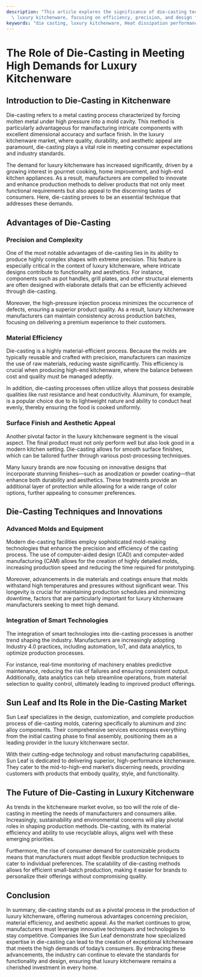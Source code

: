 ```yaml
---
description: "This article explores the significance of die-casting techniques in producing high-quality\
  \ luxury kitchenware, focusing on efficiency, precision, and design flexibility."
keywords: "die casting, luxury kitchenware, Heat dissipation performance, Die-cast aluminum"
---
```

# The Role of Die-Casting in Meeting High Demands for Luxury Kitchenware

## Introduction to Die-Casting in Kitchenware

Die-casting refers to a metal casting process characterized by forcing molten metal under high pressure into a mold cavity. This method is particularly advantageous for manufacturing intricate components with excellent dimensional accuracy and surface finish. In the luxury kitchenware market, where quality, durability, and aesthetic appeal are paramount, die-casting plays a vital role in meeting consumer expectations and industry standards.

The demand for luxury kitchenware has increased significantly, driven by a growing interest in gourmet cooking, home improvement, and high-end kitchen appliances. As a result, manufacturers are compelled to innovate and enhance production methods to deliver products that not only meet functional requirements but also appeal to the discerning tastes of consumers. Here, die-casting proves to be an essential technique that addresses these demands.

## Advantages of Die-Casting

### Precision and Complexity

One of the most notable advantages of die-casting lies in its ability to produce highly complex shapes with extreme precision. This feature is especially critical in the context of luxury kitchenware, where intricate designs contribute to functionality and aesthetics. For instance, components such as pot handles, grill plates, and other structural elements are often designed with elaborate details that can be efficiently achieved through die-casting.

Moreover, the high-pressure injection process minimizes the occurrence of defects, ensuring a superior product quality. As a result, luxury kitchenware manufacturers can maintain consistency across production batches, focusing on delivering a premium experience to their customers.

### Material Efficiency

Die-casting is a highly material-efficient process. Because the molds are typically reusable and crafted with precision, manufacturers can maximize the use of raw materials, reducing waste significantly. This efficiency is crucial when producing high-end kitchenware, where the balance between cost and quality must be managed adeptly.

In addition, die-casting processes often utilize alloys that possess desirable qualities like rust resistance and heat conductivity. Aluminum, for example, is a popular choice due to its lightweight nature and ability to conduct heat evenly, thereby ensuring the food is cooked uniformly.

### Surface Finish and Aesthetic Appeal

Another pivotal factor in the luxury kitchenware segment is the visual aspect. The final product must not only perform well but also look good in a modern kitchen setting. Die-casting allows for smooth surface finishes, which can be tailored further through various post-processing techniques.

Many luxury brands are now focusing on innovative designs that incorporate stunning finishes—such as anodization or powder coating—that enhance both durability and aesthetics. These treatments provide an additional layer of protection while allowing for a wide range of color options, further appealing to consumer preferences.

## Die-Casting Techniques and Innovations

### Advanced Molds and Equipment

Modern die-casting facilities employ sophisticated mold-making technologies that enhance the precision and efficiency of the casting process. The use of computer-aided design (CAD) and computer-aided manufacturing (CAM) allows for the creation of highly detailed molds, increasing production speed and reducing the time required for prototyping.

Moreover, advancements in die materials and coatings ensure that molds withstand high temperatures and pressures without significant wear. This longevity is crucial for maintaining production schedules and minimizing downtime, factors that are particularly important for luxury kitchenware manufacturers seeking to meet high demand.

### Integration of Smart Technologies

The integration of smart technologies into die-casting processes is another trend shaping the industry. Manufacturers are increasingly adopting Industry 4.0 practices, including automation, IoT, and data analytics, to optimize production processes. 

For instance, real-time monitoring of machinery enables predictive maintenance, reducing the risk of failures and ensuring consistent output. Additionally, data analytics can help streamline operations, from material selection to quality control, ultimately leading to improved product offerings.

## Sun Leaf and Its Role in the Die-Casting Market

Sun Leaf specializes in the design, customization, and complete production process of die-casting molds, catering specifically to aluminum and zinc alloy components. Their comprehensive services encompass everything from the initial casting phase to final assembly, positioning them as a leading provider in the luxury kitchenware sector.

With their cutting-edge technology and robust manufacturing capabilities, Sun Leaf is dedicated to delivering superior, high-performance kitchenware. They cater to the mid-to-high-end market’s discerning needs, providing customers with products that embody quality, style, and functionality.

## The Future of Die-Casting in Luxury Kitchenware

As trends in the kitchenware market evolve, so too will the role of die-casting in meeting the needs of manufacturers and consumers alike. Increasingly, sustainability and environmental concerns will play pivotal roles in shaping production methods. Die-casting, with its material efficiency and ability to use recyclable alloys, aligns well with these emerging priorities.

Furthermore, the rise of consumer demand for customizable products means that manufacturers must adopt flexible production techniques to cater to individual preferences. The scalability of die-casting methods allows for efficient small-batch production, making it easier for brands to personalize their offerings without compromising quality.

## Conclusion

In summary, die-casting stands out as a pivotal process in the production of luxury kitchenware, offering numerous advantages concerning precision, material efficiency, and aesthetic appeal. As the market continues to grow, manufacturers must leverage innovative techniques and technologies to stay competitive. Companies like Sun Leaf demonstrate how specialized expertise in die-casting can lead to the creation of exceptional kitchenware that meets the high demands of today’s consumers. By embracing these advancements, the industry can continue to elevate the standards for functionality and design, ensuring that luxury kitchenware remains a cherished investment in every home.
